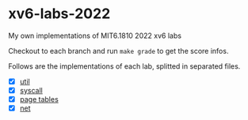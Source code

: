 # xv6-labs-2022
My own implementations of MIT6.1810 2022 xv6 labs

Checkout to each branch and run `make grade` to get the score infos.

Follows are the implementations of each lab, splitted in separated files.

* [x] [util](./util.md)
* [x] [syscall](./syscall.md)
* [x] [page tables](./pagetable.md)
* [x] [net](./net.md)
